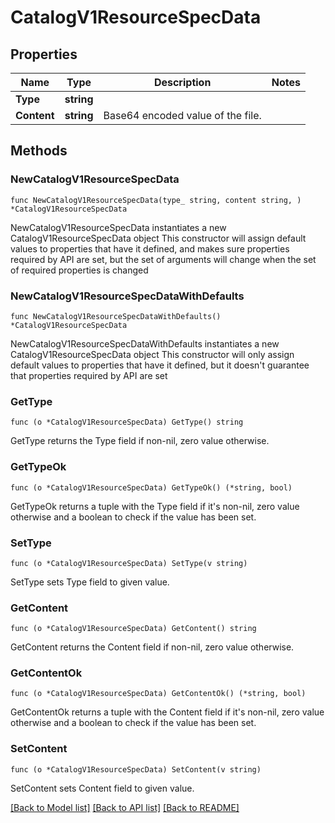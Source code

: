 # CatalogV1ResourceSpecData

## Properties

Name | Type | Description | Notes
------------ | ------------- | ------------- | -------------
**Type** | **string** |  | 
**Content** | **string** | Base64 encoded value of the file. | 

## Methods

### NewCatalogV1ResourceSpecData

`func NewCatalogV1ResourceSpecData(type_ string, content string, ) *CatalogV1ResourceSpecData`

NewCatalogV1ResourceSpecData instantiates a new CatalogV1ResourceSpecData object
This constructor will assign default values to properties that have it defined,
and makes sure properties required by API are set, but the set of arguments
will change when the set of required properties is changed

### NewCatalogV1ResourceSpecDataWithDefaults

`func NewCatalogV1ResourceSpecDataWithDefaults() *CatalogV1ResourceSpecData`

NewCatalogV1ResourceSpecDataWithDefaults instantiates a new CatalogV1ResourceSpecData object
This constructor will only assign default values to properties that have it defined,
but it doesn't guarantee that properties required by API are set

### GetType

`func (o *CatalogV1ResourceSpecData) GetType() string`

GetType returns the Type field if non-nil, zero value otherwise.

### GetTypeOk

`func (o *CatalogV1ResourceSpecData) GetTypeOk() (*string, bool)`

GetTypeOk returns a tuple with the Type field if it's non-nil, zero value otherwise
and a boolean to check if the value has been set.

### SetType

`func (o *CatalogV1ResourceSpecData) SetType(v string)`

SetType sets Type field to given value.


### GetContent

`func (o *CatalogV1ResourceSpecData) GetContent() string`

GetContent returns the Content field if non-nil, zero value otherwise.

### GetContentOk

`func (o *CatalogV1ResourceSpecData) GetContentOk() (*string, bool)`

GetContentOk returns a tuple with the Content field if it's non-nil, zero value otherwise
and a boolean to check if the value has been set.

### SetContent

`func (o *CatalogV1ResourceSpecData) SetContent(v string)`

SetContent sets Content field to given value.



[[Back to Model list]](../README.md#documentation-for-models) [[Back to API list]](../README.md#documentation-for-api-endpoints) [[Back to README]](../README.md)


